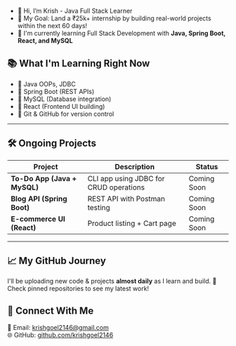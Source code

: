 - 👋 Hi, I’m Krish - Java Full Stack Learner 
- 🎯 My Goal: Land a ₹25k+ internship by building real-world projects within the next 60 days!
- 🌱 I'm currently learning Full Stack Development with **Java, Spring Boot, React, and MySQL**
## 📚 What I'm Learning Right Now
- 🔸 Java OOPs, JDBC
- 🔸 Spring Boot (REST APIs)
- 🔸 MySQL (Database integration)
- 🔸 React (Frontend UI building)
- 🔸 Git & GitHub for version control

---

## 🛠️ Ongoing Projects
| Project                     | Description                                   | Status     |
|----------------------------|-----------------------------------------------|------------|
| **To-Do App (Java + MySQL)** | CLI app using JDBC for CRUD operations       | Coming Soon |
| **Blog API (Spring Boot)**  | REST API with Postman testing                 | Coming Soon |
| **E-commerce UI (React)**   | Product listing + Cart page                   | Coming Soon |

---

## 📈 My GitHub Journey
I'll be uploading new code & projects **almost daily** as I learn and build.
📌 Check pinned repositories to see my latest work!
## 🔗 Connect With Me
📧 Email: krishgoel2146@gmail.com  
🌐 GitHub: [github.com/krishgoel2146](https://github.com/krishgoel2146) 
